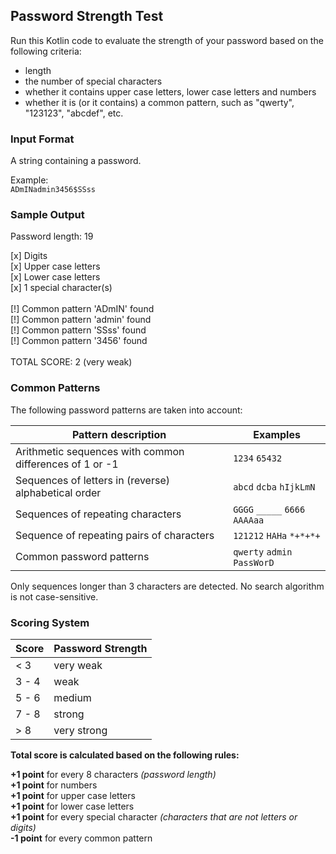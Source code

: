## Password Strength Test
Run this Kotlin code to evaluate the strength of your password based on the following criteria:

- length
- the number of special characters
- whether it contains upper case letters, lower case letters and numbers
- whether it is (or it contains) a common pattern, such as "qwerty", "123123", "abcdef", etc.

### Input Format

A string containing a password. 

Example: <br />
`ADmINadmin3456$SSss`

### Sample Output

Password length: 19

[x] Digits <br />
[x] Upper case letters <br />
[x] Lower case letters <br />
[x] 1 special character(s) <br /><br />
[!] Common pattern 'ADmIN' found <br />
[!] Common pattern 'admin' found <br />
[!] Common pattern 'SSss' found <br />
[!] Common pattern '3456' found <br /><br />
TOTAL SCORE: 2 (very weak)

### Common Patterns
The following password patterns are taken into account: <br />

| Pattern description                                     | Examples                       |
|---------------------------------------------------------|--------------------------------|
| Arithmetic sequences with common differences of 1 or -1 | `1234` `65432`                 |
| Sequences of letters in (reverse) alphabetical order    | `abcd` `dcba` `hIjkLmN`        |
| Sequences of repeating characters                       | `GGGG` `_____` `6666` `AAAAaa` |
| Sequence of repeating pairs of characters               | `121212` `HAHa` `*+*+*+`       |
| Common password patterns                                | `qwerty` `admin` `PassWorD`    |

Only sequences longer than 3 characters are detected. No search algorithm is not case-sensitive.
### Scoring System

| Score | Password Strength |
|-------|-------------------|
| < 3   | very weak         |
| 3 - 4 | weak              |
| 5 - 6 | medium            |
| 7 - 8 | strong            |
| > 8   | very strong       |

**Total score is calculated based on the following rules:**

**+1 point** for every 8 characters *(password length)*
<br>   **+1 point** for numbers 
<br>   **+1 point** for upper case letters 
<br>   **+1 point** for lower case letters 
<br>   **+1 point** for every special character *(characters that are not letters or digits)*
<br>   **-1 point** for every common pattern 
